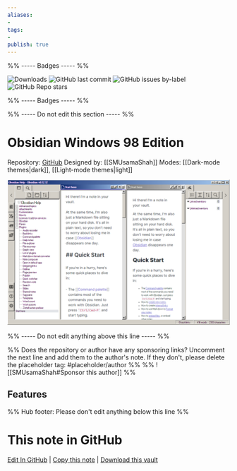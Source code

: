 ```yaml
---
aliases:
- 
tags: 
- 
publish: true
---
```


%% ----- Badges ----- %%

![Downloads](https://img.shields.io/badge/downloads-9531-573E7A?style=for-the-badge&logo=)
![GitHub last commit](https://img.shields.io/github/last-commit/SMUsamaShah/Obsidian-Win98-Edition?color=573E7A&label=last%20update&logo=github&style=for-the-badge)
![GitHub issues by-label](https://img.shields.io/github/issues/SMUsamaShah/Obsidian-Win98-Edition/help%20wanted?color=573E7A&logo=github&style=for-the-badge) 
![GitHub Repo stars](https://img.shields.io/github/stars/SMUsamaShah/Obsidian-Win98-Edition?color=573E7A&logo=github&style=for-the-badge)

%% ----- Badges ----- %%

%% ----- Do not edit this section ----- %%

# Obsidian Windows 98 Edition

Repository: [GitHub](https://github.com/SMUsamaShah/Obsidian-Win98-Edition)
Designed by: [[SMUsamaShah]]
Modes: [[Dark-mode themes|dark]], [[Light-mode themes|light]]



![screenshot](https://github.com/SMUsamaShah/Obsidian-Win98-Edition/raw/HEAD/screenshots/main.png)

%% ----- Do not edit anything above this line ----- %% 

%% Does the repository or author have any sponsoring links? Uncomment the next line and add them to the author's note. If they don't, please delete the placeholder tag: #placeholder/author %%
%% ![[SMUsamaShah#Sponsor this author]] %%


## Features



%% Hub footer: Please don't edit anything below this line %%

# This note in GitHub

<span class="git-footer">[Edit In GitHub](https://github.dev/obsidian-community/obsidian-hub/blob/main/02%20-%20Community%20Expansions/02.05%20All%20Community%20Expansions/Themes/Obsidian%20Windows%2098%20Edition.md "git-hub-edit-note") | [Copy this note](https://raw.githubusercontent.com/obsidian-community/obsidian-hub/main/02%20-%20Community%20Expansions/02.05%20All%20Community%20Expansions/Themes/Obsidian%20Windows%2098%20Edition.md "git-hub-copy-note") | [Download this vault](https://github.com/obsidian-community/obsidian-hub/archive/refs/heads/main.zip "git-hub-download-vault") </span>
